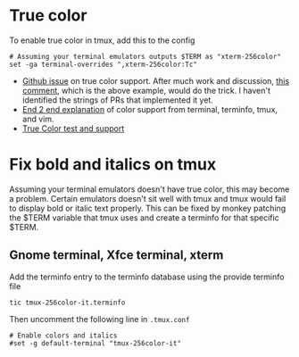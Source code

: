 # True color

To enable true color in tmux, add this to the config
```
# Assuming your terminal emulators outputs $TERM as "xterm-256color"
set -ga terminal-overrides ",xterm-256color:Tc"
```

- [Github issue](https://gist.github.com/XVilka/8346728) on true color
  support. After much work and discussion, [this
  comment](https://github.com/tmux/tmux/issues/34#issuecomment-241527745), which
  is the above example, would do the trick. I haven't identified the strings of
  PRs that implemented it yet.
- [End 2 end explanation](https://unix.stackexchange.com/a/181766) of color
  support from terminal, terminfo, tmux, and vim.
- [True Color test and support](https://gist.github.com/XVilka/8346728)

# Fix bold and italics on tmux

Assuming your terminal emulators doesn't have true color, this may become a
problem. Certain emulators doesn't sit well with tmux and tmux would fail to
display bold or italic text properly. This can be fixed by monkey patching the
$TERM variable that tmux uses and create a terminfo for that specific $TERM.

## Gnome terminal, Xfce terminal, xterm

Add the terminfo entry to the terminfo database using the provide terminfo file
```
tic tmux-256color-it.terminfo
```

Then uncomment the following line in `.tmux.conf`
```
# Enable colors and italics
#set -g default-terminal "tmux-256color-it"
```

